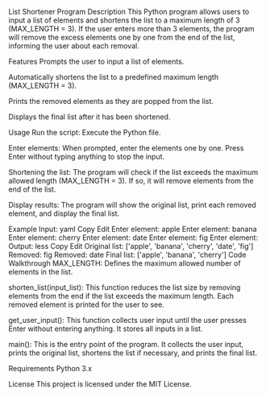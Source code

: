 List Shortener Program
Description
This Python program allows users to input a list of elements and shortens the list to a maximum length of 3 (MAX_LENGTH = 3). If the user enters more than 3 elements, the program will remove the excess elements one by one from the end of the list, informing the user about each removal.

Features
Prompts the user to input a list of elements.

Automatically shortens the list to a predefined maximum length (MAX_LENGTH = 3).

Prints the removed elements as they are popped from the list.

Displays the final list after it has been shortened.

Usage
Run the script: Execute the Python file.

Enter elements: When prompted, enter the elements one by one. Press Enter without typing anything to stop the input.

Shortening the list: The program will check if the list exceeds the maximum allowed length (MAX_LENGTH = 3). If so, it will remove elements from the end of the list.

Display results: The program will show the original list, print each removed element, and display the final list.

Example
Input:
yaml
Copy
Edit
Enter element: apple
Enter element: banana
Enter element: cherry
Enter element: date
Enter element: fig
Enter element: 
Output:
less
Copy
Edit
Original list: ['apple', 'banana', 'cherry', 'date', 'fig']
Removed: fig
Removed: date
Final list: ['apple', 'banana', 'cherry']
Code Walkthrough
MAX_LENGTH: Defines the maximum allowed number of elements in the list.

shorten_list(input_list): This function reduces the list size by removing elements from the end if the list exceeds the maximum length. Each removed element is printed for the user to see.

get_user_input(): This function collects user input until the user presses Enter without entering anything. It stores all inputs in a list.

main(): This is the entry point of the program. It collects the user input, prints the original list, shortens the list if necessary, and prints the final list.

Requirements
Python 3.x

License
This project is licensed under the MIT License.